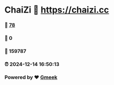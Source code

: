 # ChaiZi :link: https://chaizi.cc 
### :page_facing_up: [78](https://chaizi.cc/tag.html) 
### :speech_balloon: 0 
### :hibiscus: 159787 
### :alarm_clock: 2024-12-14 16:50:13 
### Powered by :heart: [Gmeek](https://github.com/Meekdai/Gmeek)
